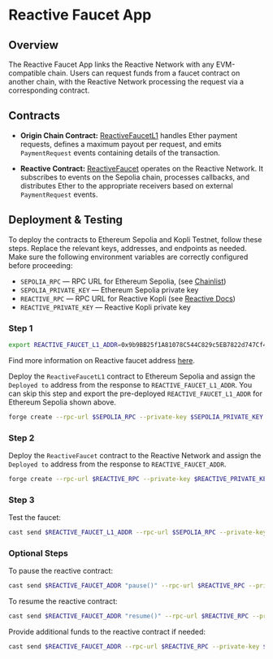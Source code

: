 # Reactive Faucet App

## Overview

The Reactive Faucet App links the Reactive Network with any EVM-compatible chain. Users can request funds from a faucet contract on another chain, with the Reactive Network processing the request via a corresponding contract.

## Contracts

- **Origin Chain Contract:** [ReactiveFaucetL1](https://github.com/Reactive-Network/kopli-faucet/blob/main/src/faucet/ReactiveFaucetL1.sol) handles Ether payment requests, defines a maximum payout per request, and emits `PaymentRequest` events containing details of the transaction.

- **Reactive Contract:** [ReactiveFaucet](https://github.com/Reactive-Network/kopli-faucet/blob/main/src/faucet/ReactiveFaucet.sol) operates on the Reactive Network. It subscribes to events on the Sepolia chain, processes callbacks, and distributes Ether to the appropriate receivers based on external `PaymentRequest` events.

## Deployment & Testing

To deploy the contracts to Ethereum Sepolia and Kopli Testnet, follow these steps. Replace the relevant keys, addresses, and endpoints as needed. Make sure the following environment variables are correctly configured before proceeding:

* `SEPOLIA_RPC` — RPC URL for Ethereum Sepolia, (see [Chainlist](https://chainlist.org/chain/11155111))
* `SEPOLIA_PRIVATE_KEY` — Ethereum Sepolia private key
* `REACTIVE_RPC` — RPC URL for Reactive Kopli (see [Reactive Docs](https://dev.reactive.network/kopli-testnet#reactive-kopli-information))
* `REACTIVE_PRIVATE_KEY` — Reactive Kopli private key

### Step 1

```bash
export REACTIVE_FAUCET_L1_ADDR=0x9b9BB25f1A81078C544C829c5EB7822d747Cf434
```

Find more information on Reactive faucet address [here](https://dev.reactive.network/kopli-testnet#kopli-testnet-information).

Deploy the `ReactiveFaucetL1` contract to Ethereum Sepolia and assign the `Deployed to` address from the response to `REACTIVE_FAUCET_L1_ADDR`. You can skip this step and export the pre-deployed `REACTIVE_FAUCET_L1_ADDR` for Ethereum Sepolia shown above.

```bash
forge create --rpc-url $SEPOLIA_RPC --private-key $SEPOLIA_PRIVATE_KEY src/faucet/ReactiveFaucetL1.sol:ReactiveFaucetL1 --constructor-args 1ether
```

### Step 2

Deploy the `ReactiveFaucet` contract to the Reactive Network and assign the `Deployed to` address from the response to `REACTIVE_FAUCET_ADDR`.

```bash
forge create --rpc-url $REACTIVE_RPC --private-key $REACTIVE_PRIVATE_KEY src/faucet/ReactiveFaucet.sol:ReactiveFaucet --value 10ether --constructor-args $REACTIVE_FAUCET_L1_ADDR 1ether
```

### Step 3

Test the faucet:

```bash
cast send $REACTIVE_FAUCET_L1_ADDR --rpc-url $SEPOLIA_RPC --private-key $SEPOLIA_PRIVATE_KEY --value 0.01ether
```

### Optional Steps

To pause the reactive contract:

```bash
cast send $REACTIVE_FAUCET_ADDR "pause()" --rpc-url $REACTIVE_RPC --private-key $REACTIVE_PRIVATE_KEY
```

To resume the reactive contract:

```bash
cast send $REACTIVE_FAUCET_ADDR "resume()" --rpc-url $REACTIVE_RPC --private-key $REACTIVE_PRIVATE_KEY
```

Provide additional funds to the reactive contract if needed:

```bash
cast send $REACTIVE_FAUCET_ADDR --rpc-url $REACTIVE_RPC --private-key $REACTIVE_PRIVATE_KEY --value 0.1ether
```